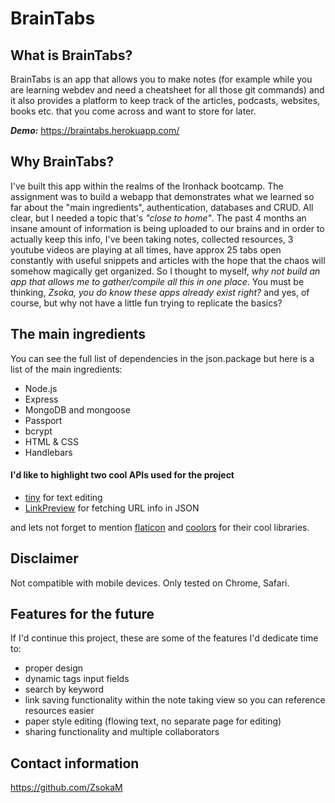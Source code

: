 # BrainTabs

## What is BrainTabs?

BrainTabs is an app that allows you to make notes (for example while you are learning webdev and need a cheatsheet for all those git commands) and it also provides a platform to keep track of the articles, podcasts, websites, books etc. that you come across and want to store for later.

***Demo:*** https://braintabs.herokuapp.com/

## Why BrainTabs?

I've built this app within the realms of the Ironhack bootcamp. The assignment was to build a webapp that demonstrates what we learned so far about the "main ingredients", authentication, databases and CRUD. All clear, but I needed a topic that's _"close to home"_. The past 4 months an insane amount of information is being uploaded to our brains and in order to actually keep this info, I've been taking notes, collected resources, 3 youtube videos are playing at all times, have approx 25 tabs open constantly with useful snippets and articles with the hope that the chaos will somehow magically get organized.
So I thought to myself, _why not build an app that allows me to gather/compile all this in one place_. You must be thinking, _Zsoka, you do know these apps already exist right?_ and yes, of course, but why not have a little fun trying to replicate the basics?

## The main ingredients

You can see the full list of dependencies in the json.package but here is a list of the main ingredients:

- Node.js
- Express
- MongoDB and mongoose
- Passport
- bcrypt
- HTML & CSS
- Handlebars

#### I'd like to highlight two cool APIs used for the project

- [tiny](https://www.tiny.cloud/) for text editing
- [LinkPreview](https://www.linkpreview.net/) for fetching URL info in JSON

and lets not forget to mention [flaticon](https://www.flaticon.com/) and [coolors](https://coolors.co/) for their cool libraries.

## Disclaimer

Not compatible with mobile devices. Only tested on Chrome, Safari.

## Features for the future

If I'd continue this project, these are some of the features I'd dedicate time to:

- proper design
- dynamic tags input fields
- search by keyword
- link saving functionality within the note taking view so you can reference resources easier
- paper style editing (flowing text, no separate page for editing)
- sharing functionality and multiple collaborators

## Contact information

https://github.com/ZsokaM

